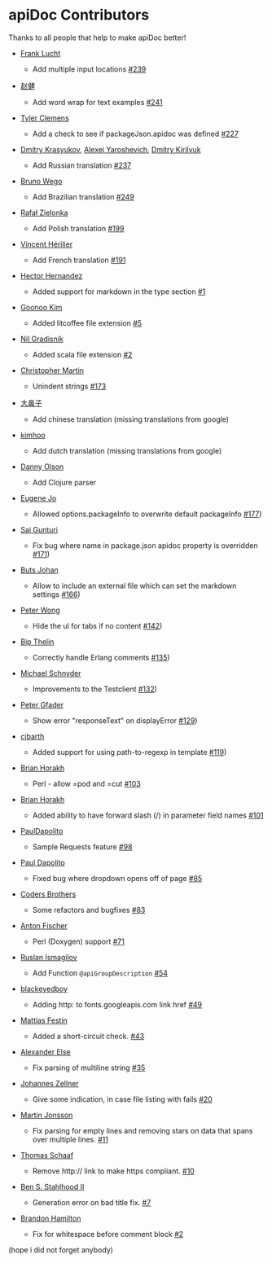 # apiDoc Contributors

Thanks to all people that help to make apiDoc better!

* [Frank Lucht](https://github.com/Digigoodz)
  * Add multiple input locations [#239](https://github.com/apidoc/apidoc/pull/239)

* [赵健](https://github.com/karboom)
  * Add word wrap for text examples [#241](https://github.com/apidoc/apidoc/pull/241)

* [Tyler Clemens](https://github.com/tielur)
  * Add a check to see if packageJson.apidoc was defined [#227](https://github.com/apidoc/apidoc/pull/227)

* [Dmitry Krasyukov](https://github.com/p00h), [Alexej Yaroshevich](https://github.com/zxqfox), [Dmitry Kirilyuk](https://github.com/Jokero)
  * Add Russian translation [#237](https://github.com/apidoc/apidoc/pull/237)

* [Bruno Wego](https://github.com/brunowego)
  * Add Brazilian translation [#249](https://github.com/apidoc/apidoc/pull/249)

* [Rafał Zielonka](https://github.com/Bombaharris)
  * Add Polish translation [#199](https://github.com/apidoc/apidoc/pull/199)

* [Vincent Hérilier](https://github.com/vherilier)
  * Add French translation [#191](https://github.com/apidoc/apidoc/pull/191)

* [Hector Hernandez](https://github.com/alfadormx)
  * Added support for markdown in the type section [#1](https://github.com/apidoc/apidoc-core/pull/1)

* [Goonoo Kim](https://github.com/mctenshi)
  * Added litcoffee file extension [#5](https://github.com/apidoc/apidoc-core/pull/5)

* [Nil Gradisnik](https://github.com/nilgradisnik)
  * Added scala file extension [#2](https://github.com/apidoc/apidoc-core/pull/2)

* [Christopher Martin](https://github.com/chris-martin)
  * Unindent strings [#173](https://github.com/apidoc/apidoc/pull/173)

* [大鼻子](https://github.com/wohugb)
  * Add chinese translation (missing translations from google)

* [kimhoo](https://github.com/kimhoo)
  * Add dutch translation (missing translations from google)

* [Danny Olson](https://github.com/dbolson)
  * Add Clojure parser

* [Eugene Jo](https://github.com/iameugenejo)
  * Allowed options.packageInfo to overwrite default packageInfo [#177](https://github.com/apidoc/apidoc/pull/171))

* [Sai Gunturi](https://github.com/sgunturi)
  * Fix bug where name in package.json apidoc property is overridden [#171](https://github.com/apidoc/apidoc/pull/171))

* [Buts Johan](https://github.com/butsjoh)
  * Allow to include an external file which can set the markdown settings [#166](https://github.com/apidoc/apidoc/pull/166))

* [Peter Wong](https://github.com/peterwongpp)
  * Hide the ul for tabs if no content [#142](https://github.com/apidoc/apidoc/pull/142))

* [Bip Thelin](https://github.com/bipthelin)
  * Correctly handle Erlang comments [#135](https://github.com/apidoc/apidoc/pull/135))

* [Michael Schnyder](https://github.com/michaelschnyder)
  * Improvements to the Testclient [#132](https://github.com/apidoc/apidoc/pull/132))

* [Peter Gfader](https://github.com/peitor)
  * Show error "responseText" on displayError [#129](https://github.com/apidoc/apidoc/pull/129))

* [cjbarth](https://github.com/cjbarth)
  * Added support for using path-to-regexp in template [#119](https://github.com/apidoc/apidoc/pull/119))

* [Brian Horakh](https://github.com/brianhorakh)
  * Perl - allow =pod and =cut [#103](https://github.com/apidoc/apidoc/issues/103)

* [Brian Horakh](https://github.com/brianhorakh)
  * Added ability to have forward slash (/) in parameter field names [#101](https://github.com/apidoc/apidoc/pull/101)

* [PaulDapolito](https://github.com/PaulDapolito)
  * Sample Requests feature [#98](https://github.com/apidoc/apidoc/pull/98)

* [Paul Dapolito](https://github.com/PaulDapolito)
  * Fixed bug where dropdown opens off of page [#85](https://github.com/apidoc/apidoc/pull/85)

* [Coders Brothers](https://github.com/CodersBrothers)
  * Some refactors and bugfixes [#83](https://github.com/apidoc/apidoc/pull/83)

* [Anton Fischer](https://github.com/antonfisher)
  * Perl (Doxygen) support [#71](https://github.com/apidoc/apidoc/pull/71)

* [Ruslan Ismagilov](https://github.com/isRuslan)
  * Add Function `@apiGroupDescription` [#54](https://github.com/apidoc/apidoc/pull/54)

* [blackeyedboy](https://github.com/blackeyedboy)
  * Adding http: to fonts.googleapis.com link href [#49](https://github.com/apidoc/apidoc/pull/49)

* [Mattias Festin](https://github.com/MattiasFestin)
  * Added a short-circuit check. [#43](https://github.com/apidoc/apidoc/pull/43)

* [Alexander Else](https://github.com/aelse)
  * Fix parsing of multiline string [#35](https://github.com/apidoc/apidoc/pull/35)

* [Johannes Zellner](https://github.com/nebulade)
  * Give some indication, in case file listing with fails [#20](https://github.com/apidoc/apidoc/pull/20)

* [Martin Jonsson](https://github.com/martinj)
  * Fix parsing for empty lines and removing stars on data that spans over multiple lines. [#11](https://github.com/apidoc/apidoc/pull/11)

* [Thomas Schaaf](https://github.com/thomaschaaf)
  * Remove http:// link to make https compliant. [#10](https://github.com/apidoc/apidoc/pull/10)

* [Ben S. Stahlhood II](https://github.com/bstahlhood)
  * Generation error on bad title fix. [#7](https://github.com/apidoc/apidoc/pull/7)

* [Brandon Hamilton](https://github.com/brandonhamilton)
  * Fix for whitespace before comment block [#2](https://github.com/apidoc/apidoc/pull/2)


(hope i did not forget anybody)
